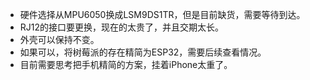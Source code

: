 * 硬件选择从MPU6050换成LSM9DS1TR，但是目前缺货，需要等待到达。
* RJ12的接口要更换，现在的太贵了，并且交期太长。
* 外壳可以保持不变。
* 如果可以，将树莓派的存在精简为ESP32，需要后续查看情况。
* 目前需要思考把手机精简的方案，挂着iPhone太重了。